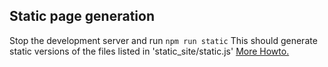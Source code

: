 ## Static page generation

Stop the development server and run
`npm run static`
This should generate static versions of the files listed in 'static_site/static.js' [More Howto.](http://matoski.com/article/jwt-express-node-mongoose/)
